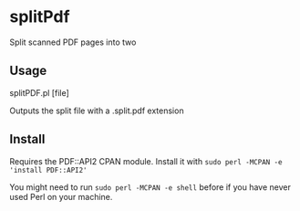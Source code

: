 # splitPdf
Split scanned PDF pages into two


## Usage
splitPDF.pl [file]

Outputs the split file with a .split.pdf extension


## Install 

Requires the PDF::API2 CPAN module. Install it with
````sudo perl -MCPAN -e 'install PDF::API2' ````

You might need to run 
````sudo perl -MCPAN -e shell````
before if you have never used Perl on your machine.
